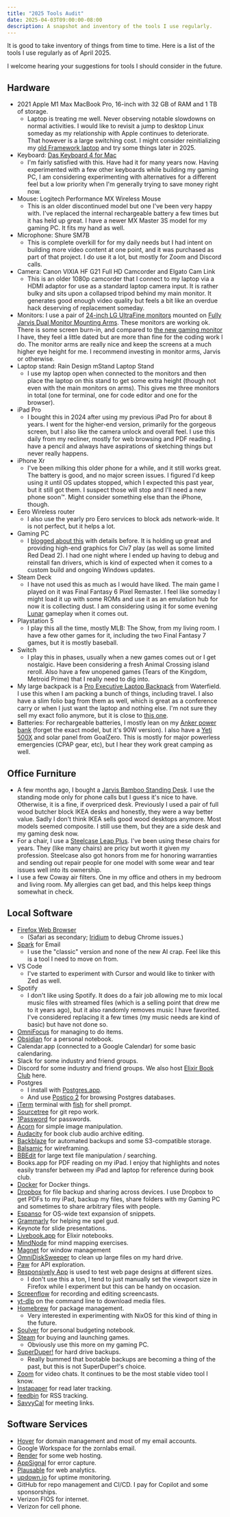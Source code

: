 ```yaml
---
title: "2025 Tools Audit"
date: 2025-04-03T09:00:00-08:00
description: A snapshot and inventory of the tools I use regularly.
---
```


It is good to take inventory of things from time to time. Here is a list of the tools I use regularly as of April 2025.

I welcome hearing your suggestions for tools I should consider in the future.

## Hardware

* 2021 Apple M1 Max MacBook Pro, 16-inch with 32 GB of RAM and 1 TB of storage.
  * Laptop is treating me well. Never observing notable slowdowns on normal activities. I would like to revisit a jump to desktop Linux someday as my relationship with Apple continues to deteriorate. That however is a large switching cost. I might consider reinitializing my [old Framework laptop](https://mikezornek.com/posts/2021/9/framework-first-thoughts/) and try some things later in 2025. 
* Keyboard: [Das Keyboard 4 for Mac](https://www.daskeyboard.com/daskeyboard-4-professional-for-mac/)
  * I'm fairly satisfied with this. Have had it for many years now. Having experimented with a few other keyboards while building my gaming PC, I am considering experimenting with alternatives for a different feel but a low priority when I'm generally trying to save money right now.
* Mouse: Logitech Performance MX Wireless Mouse
  * This is an older discontinued model but one I've been very happy with. I've replaced the internal rechargeable battery a few times but it has held up great. I have a newer MX Master 3S model for my gaming PC. It fits my hand as well.
* Microphone: Shure SM7B
  * This is complete overkill for for my daily needs but I had intent on building more video content at one point, and it was purchased as part of that project. I do use it a lot, but mostly for Zoom and Discord calls.
* Camera: Canon VIXIA HF G21 Full HD Camcorder and Elgato Cam Link
  * This is an older 1080p camcorder that I connect to my laptop via a HDMI adaptor for use as a standard laptop camera input. It is rather bulky and sits upon a collapsed tripod behind my main monitor. It generates good enough video quality but feels a bit like an overdue hack deserving of replacement someday.
* Monitors: I use a pair of [24-inch LG UltraFine monitors](https://www.lg.com/us/business/computer-monitors/lg-24md4klb-b) mounted on [Fully Jarvis Dual Monitor Mounting Arms](https://store.hermanmiller.com/collection-jarvis). These monitors are working ok. There is some screen burn-in, and compared to [the new gaming monitor](https://rog.asus.com/us/monitors/27-to-31-5-inches/rog-swift-oled-pg32ucdm/) I have, they feel a little dated but are more than fine for the coding work I do. The monitor arms are really nice and keep the screens at a much higher eye height for me. I recommend investing in monitor arms, Jarvis or otherwise.
* Laptop stand: Rain Design mStand Laptop Stand
  * I use my laptop open when connected to the monitors and then place the laptop on this stand to get some extra height (though not even with the main monitors on arms). This gives me three monitors in total (one for terminal, one for code editor and one for the browser).
* iPad Pro
  * I bought this in 2024 after using my previous iPad Pro for about 8 years. I went for the higher-end version, primarily for the gorgeous screen, but I also like the camera unlock and overall feel. I use this daily from my recliner, mostly for web browsing and PDF reading. I have a pencil and always have aspirations of sketching things but never really happens.
* iPhone Xr
  * I've been milking this older phone for a while, and it still works great. The battery is good, and no major screen issues. I figured I'd keep using it until OS updates stopped, which I expected this past year, but it still got them. I suspect those will stop and I'll need a new phone soon™. Might consider something else than the iPhone, though.
* Eero Wireless router
  * I also use the yearly pro Eero services to block ads network-wide. It is not perfect, but it helps a lot. 
* Gaming PC
  * I [blogged about this](https://mikezornek.com/posts/2024/12/new-gaming-pc/) with details before. It is holding up great and providing high-end graphics for Civ7 play (as well as some limited Red Dead 2). I had one night where I ended up having to debug and reinstall fan drivers, which is kind of expected when it comes to a custom build and ongoing Windows updates.
* Steam Deck
  * I have not used this as much as I would have liked. The main game I played on it was Final Fantasy 6 Pixel Remaster. I feel like someday I might load it up with some ROMs and use it as an emulation hub for now it is collecting dust. I am considering using it for some evening [Lunar](https://www.lunarremastered.com/) gameplay when it comes out.
* Playstation 5
  * I play this all the time, mostly MLB: The Show, from my living room. I have a few other games for it, including the two Final Fantasy 7 games, but it is mostly baseball.
* Switch
  * I play this in phases, usually when a new games comes out or I get nostalgic. Have been considering a fresh Animal Crossing island reroll. Also have a few unopened games (Tears of the Kingdom, Metroid Prime) that I really need to dig into.
* My large backpack is a [Pro Executive Laptop Backpack](https://www.sfbags.com/collections/bags/products/pro-executive-laptop-backpack) from Waterfield. I use this when I am packing a bunch of things, including travel. I also have a slim folio bag from them as well, which is great as a conference carry or when I just want the laptop and nothing else. I'm not sure they sell my exact folio anymore, but it is close to [this one](https://www.sfbags.com/collections/bags/products/executive-laptop-tablet-folio).
* Batteries: For rechargeable batteries, I mostly lean on my [Anker power bank](https://www.anker.com/collections/power-banks) (forget the exact model, but it's 90W version). I also have a [Yeti 500X](https://goalzero.com/collections/portable-power-stations/products/goal-zero-yeti-500x-portable-power-station) and solar panel from GoalZero. This is mostly for major powerless emergencies (CPAP gear, etc), but I hear they work great camping as well.

## Office Furniture

* A few months ago, I bought a [Jarvis Bamboo Standing Desk](https://store.hermanmiller.com/standing-desks/jarvis-bamboo-standing-desk/). I use the standing mode only for phone calls but I guess it's nice to have. Otherwise, it is a fine, if overpriced desk. Previously I used a pair of full wood butcher block IKEA desks and honestly, they were a way better value. Sadly I don't think IKEA sells good wood desktops anymore. Most models seemed composite. I still use them, but they are a side desk and my gaming desk now.
* For a chair, I use a [Steelcase Leap Plus](https://www.steelcase.com/products/office-chairs/leap/). I've been using these chairs for years. They (like many chairs) are pricy but worth it given my profession. Steelcase also got honors from me for honoring warranties and sending out repair people for one model with some wear and tear issues well into its ownership.
* I use a few Coway air filters. One in my office and others in my bedroom and living room. My allergies can get bad, and this helps keep things somewhat in check.

## Local Software

* [Firefox Web Browser](https://www.mozilla.org/firefox/)
  * (Safari as secondary; [Iridium](https://iridiumbrowser.de/) to debug Chrome issues.)
* [Spark](https://sparkmailapp.com/) for Email
  * I use the "classic" version and none of the new AI crap. Feel like this is a tool I need to move on from.
* VS Code
  * I've started to experiment with Cursor and would like to tinker with Zed as well.
* Spotify
  * I don't like using Spotify. It does do a fair job allowing me to mix local music files with streamed files (which is a selling point that drew me to it years ago), but it also randomly removes music I have favorited. I've considered replacing it a few times (my music needs are kind of basic) but have not done so.
* [OmniFocus](https://www.omnigroup.com/omnifocus) for managing to do items.
* [Obsidian](https://obsidian.md/) for a personal notebook.
* Calendar.app (connected to a Google Calendar) for some basic calendaring.
* Slack for some industry and friend groups.
* Discord for some industry and friend groups. We also host [Elixir Book Club](https://elixirbookclub.github.io/website/) here.
* Postgres
  * I install with [Postgres.app](https://postgresapp.com/).
  * And use [Postico 2](https://eggerapps.at/postico2/) for browsing Postgres databases.
* [iTerm](https://iterm2.com/) terminal with [fish](https://fishshell.com/) for shell prompt.
* [Sourcetree](https://www.sourcetreeapp.com/) for git repo work.
* [1Password](https://1password.com/) for passwords.
* [Acorn](https://flyingmeat.com/acorn/) for simple image manipulation.
* [Audacity](https://www.audacityteam.org/download/) for book club audio archive editing.
* [Backblaze](https://www.backblaze.com/) for automated backups and some S3-compatible storage.
* [Balsamic](https://balsamiq.com/) for wireframing.
* [BBEdit](http://www.barebones.com/products/bbedit/index.html) for large text file manipulation / searching.
* Books.app for PDF reading on my iPad. I enjoy that highlights and notes easily transfer between my iPad and laptop for reference during book club.
* [Docker](https://www.docker.com/) for Docker things.
* [Dropbox](https://www.dropbox.com/) for file backup and sharing across devices. I use Dropbox to get PDFs to my iPad, backup my files, share folders with my Gaming PC and sometimes to share arbitrary files with people.
* [Espanso](https://espanso.org/) for OS-wide text expansion of snippets.
* [Grammarly](https://www.grammarly.com/) for helping me spel gud.
* Keynote for slide presentations.
* [Livebook.app](https://livebook.dev/) for Elixir notebooks.
* [MindNode](https://www.mindnode.com/download) for mind mapping exercises.
* [Magnet](https://magnet.crowdcafe.com/) for window management
* [OmniDiskSweeper](https://www.omnigroup.com/more) to clean up large files on my hard drive.
* [Paw](https://paw.cloud/) for API exploration.
* [Responsively App](https://responsively.app/) is used to test web page designs at different sizes.
  * I don't use this a ton, I tend to just manually set the viewport size in Firefox while I experiment but this can be handy on occasion.
* [Screenflow](https://www.telestream.net/screenflow/overview.htm) for recording and editing screencasts.
* [yt-dlp](https://formulae.brew.sh/formula/yt-dlp) on the command line to download media files.
* [Homebrew](https://brew.sh/) for package management.
  * Very interested in experimenting with NixOS for this kind of thing in the future.
* [Soulver](https://soulver.app/) for personal budgeting notebook.
* [Steam](https://store.steampowered.com/) for buying and launching games.
  * Obviously use this more on my gaming PC.
* [SuperDuper!](https://shirt-pocket.com/SuperDuper/SuperDuperDescription.html) for hard drive backups.
  * Really bummed that bootable backups are becoming a thing of the past, but this is not SuperDuper!'s choice.
* [Zoom](https://zoom.us/download) for video chats. It continues to be the most stable video tool I know.
* [Instapaper](https://www.instapaper.com/) for read later tracking.
* [feedbin](https://www.feedbin.com/) for RSS tracking.
* [SavvyCal](https://savvycal.com/) for meeting links.

## Software Services

* [Hover](https://www.hover.com/) for domain management and most of my email accounts.
* Google Workspace for the zornlabs email.
* [Render](https://render.com/) for some web hosting.
* [AppSignal](https://www.appsignal.com/) for error capture.
* [Plausable](https://plausible.io/) for web analytics. 
* [updown.io](https://updown.io/) for uptime monitoring.
* GitHub for repo management and CI/CD. I pay for Copilot and some sponsorships.
* Verizon FIOS for internet.
* Verizon for cell phone.
